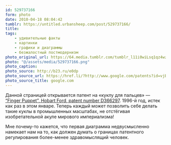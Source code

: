 ```yaml
---
id: 529737166
form: photo
date: 2010-04-18 08:04:42
tumblr: https://untitled.urbansheep.com/post/529737166/
title:
tags:
    - удивительные факты
    - картинки
    - графики и диаграммы
    - безжалостный постмодернизм
photo_original_url: https://64.media.tumblr.com/tumblr_l11i0wiLsq1qz4wzio1_1280.png
photo: "@/assets/media/529737166.png"
photo_caption:
photo_source: http://b23.ru/e0dp
photo_source_url: https://href.li/?http://www.google.com/patents?id=vjElAAAAEBAJ&pg=PA1&img=1&zoom=4&hl=en&sig=ACfU3U03QNiMeDRP9pT4Wy5jskW7HjmRsw&ci=0%2C0%2C991%2C1369&edge=0
photo_source_title: google.com
---
```


<p>Данной страницей открывается патент на «куклу для пальцев» — <a href="http://b23.ru/e0dp">“Finger Puppet”, Hobart Ford, patent number D366297</a>. 1996-й год, истек как раз в этом январе. Теперь каждый может позволить себе делать такие куклы в промышленных масштабах, не отстёгивая изобретательной акуле мирового империализма!</p>

<p>Мне почему-то кажется, что первая диаграмма недвусмысленно намекает нам на то, как должен думать о границах патентного регулирования более-менее здравомыслящий человек. </p>
